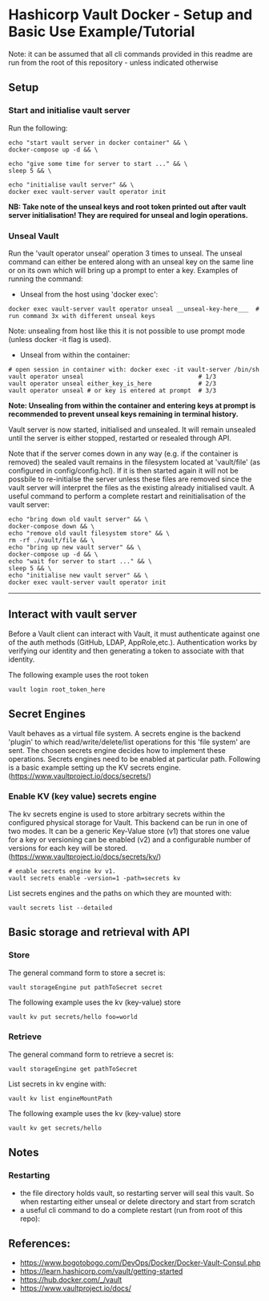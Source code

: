 # Hashicorp Vault Docker - Setup and Basic Use Example/Tutorial

Note: it can be assumed that all cli commands provided in this readme are run from the root of this repository - unless indicated otherwise

## Setup

### Start and initialise vault server

Run the following:

```
echo "start vault server in docker container" && \
docker-compose up -d && \

echo "give some time for server to start ..." && \
sleep 5 && \

echo "initialise vault server" && \
docker exec vault-server vault operator init
```

**NB: Take note of the unseal keys and root token printed out after vault server initialisation! They are required for unseal and login operations.**

### Unseal Vault

Run the 'vault operator unseal' operation 3 times to unseal. The unseal command can either be entered along with an unseal key on the same line or on its own which will bring up a prompt to enter a key. Examples of running the command:

- Unseal from the host using 'docker exec':

```
docker exec vault-server vault operator unseal __unseal-key-here___  # run command 3x with different unseal keys
```

Note: unsealing from host like this it is not possible to use prompt mode (unless docker -it flag is used).

- Unseal from within the container:

```
# open session in container with: docker exec -it vault-server /bin/sh
vault operator unseal                                # 1/3
vault operator unseal either_key_is_here             # 2/3
vault operator unseal # or key is entered at prompt  # 3/3
```

**Note: Unsealing from within the container and entering keys at prompt is recommended to prevent unseal keys remaining in terminal history.**

Vault server is now started, initialised and unsealed. It will remain unsealed until the server is either stopped, restarted or resealed through API.

Note that if the server comes down in any way (e.g. if the container is removed) the sealed vault remains in the filesystem located at 'vault/file' (as configured in config/config.hcl). If it is then started again it will not be possbile to re-initialse the server unless these files are removed since the vault server will interpret the files as the existing already initialised vault. A useful command to perform a complete restart and reinitialisation of the vault server:

```
echo "bring down old vault server" && \
docker-compose down && \
echo "remove old vault filesystem store" && \
rm -rf ./vault/file && \
echo "bring up new vault server" && \
docker-compose up -d && \
echo "wait for server to start ..." && \
sleep 5 && \
echo "initialise new vault server" && \
docker exec vault-server vault operator init
```

---

## Interact with vault server

Before a Vault client can interact with Vault, it must authenticate against one of the auth methods (GitHub, LDAP, AppRole,etc.). Authentication works by verifying our identity and then generating a token to associate with that identity.

The following example uses the root token

```
vault login root_token_here
```

## Secret Engines

Vault behaves as a virtual file system. A secrets engine is the backend 'plugin' to which read/write/delete/list operations for this 'file system' are sent. The chosen secrets engine decides how to implement these operations. Secrets engines need to be enabled at particular path. Following is a basic example setting up the KV secrets engine. (https://www.vaultproject.io/docs/secrets/)

### Enable KV (key value) secrets engine

The kv secrets engine is used to store arbitrary secrets within the configured physical storage for Vault. This backend can be run in one of two modes. It can be a generic Key-Value store (v1) that stores one value for a key or versioning can be enabled (v2) and a configurable number of versions for each key will be stored. (https://www.vaultproject.io/docs/secrets/kv/)

```
# enable secrets engine kv v1.
vault secrets enable -version=1 -path=secrets kv
```

List secrets engines and the paths on which they are mounted with:

```
vault secrets list --detailed
```

## Basic storage and retrieval with API

### Store

The general command form to store a secret is:

```
vault storageEngine put pathToSecret secret
```

The following example uses the kv (key-value) store

```
vault kv put secrets/hello foo=world
```

### Retrieve

The general command form to retrieve a secret is:

```
vault storageEngine get pathToSecret
```

List secrets in kv engine with:

```
vault kv list engineMountPath
```

The following example uses the kv (key-value) store

```
vault kv get secrets/hello
```

## Notes

### Restarting

- the file directory holds vault, so restarting server will seal this vault. So when restarting either unseal or delete directory and start from scratch
- a useful cli command to do a complete restart (run from root of this repo):

## References:

- https://www.bogotobogo.com/DevOps/Docker/Docker-Vault-Consul.php
- https://learn.hashicorp.com/vault/getting-started
- https://hub.docker.com/_/vault
- https://www.vaultproject.io/docs/
